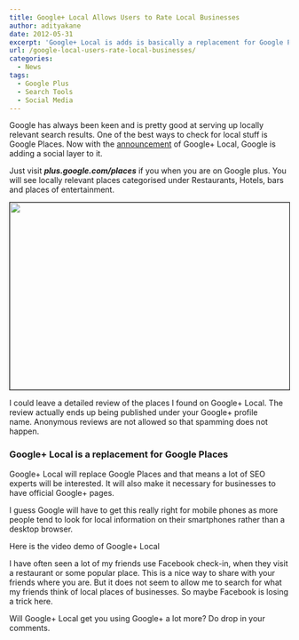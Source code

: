 ```yaml
---
title: Google+ Local Allows Users to Rate Local Businesses
author: adityakane
date: 2012-05-31
excerpt: 'Google+ Local is adds is basically a replacement for Google Places along with a social layer which allows Google+ users to review and rate local businesses. '
url: /google-local-users-rate-local-businesses/
categories:
  - News
tags:
  - Google Plus
  - Search Tools
  - Social Media
---
```

Google has always been keen and is pretty good at serving up locally relevant search results. One of the best ways to check for local stuff is Google Places. Now with the <a href="http://googleblog.blogspot.in/2012/05/localnow-with-dash-of-zagat-and.html" onclick="_gaq.push(['_trackEvent', 'outbound-article', 'http://googleblog.blogspot.in/2012/05/localnow-with-dash-of-zagat-and.html', 'announcement']);" >announcement</a> of Google+ Local, Google is adding a social layer to it.

Just visit ***plus.google.com/places*** if you when you are on Google plus. You will see locally relevant places categorised under Restaurants, Hotels, bars and places of entertainment.

<a href="http://devilsworkshop.org/google-local-users-rate-local-businesses/google_plus_local/" rel="attachment wp-att-58411"><img class="alignnone  wp-image-58411" style="border: 1px solid black;" title="Google+ Local" src="http://cdn.devilsworkshop.org/files/2012/05/Google_plus_Local.png" alt="" width="537" height="337" /></a>

I could leave a detailed review of the places I found on Google+ Local. The review actually ends up being published under your Google+ profile name. Anonymous reviews are not allowed so that spamming does not happen.

### Google+ Local is a replacement for Google Places

Google+ Local will replace Google Places and that means a lot of SEO experts will be interested. It will also make it necessary for businesses to have official Google+ pages.

I guess Google will have to get this really right for mobile phones as more people tend to look for local information on their smartphones rather than a desktop browser.

Here is the video demo of Google+ Local



I have often seen a lot of my friends use Facebook check-in, when they visit a restaurant or some popular place. This is a nice way to share with your friends where you are. But it does not seem to allow me to search for what my friends think of local places of businesses. So maybe Facebook is losing a trick here.

Will Google+ Local get you using Google+ a lot more? Do drop in your comments.
